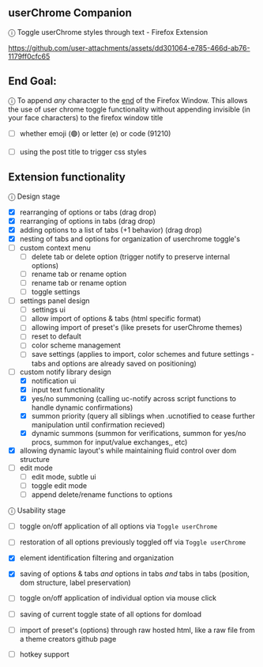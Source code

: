 ## userChrome Companion
ⓘ Toggle userChrome styles through text - Firefox Extension


https://github.com/user-attachments/assets/dd301064-e785-466d-ab76-1179ff0cfc65


## End Goal:

ⓘ To append *any* character to the <ins>end</ins> of the Firefox Window. This allows the use of user chrome toggle functionality without appending invisible (in your face characters) to the firefox window title

- [ ] whether emoji (🟢) or letter (e) or code (91210)
- [ ] using the post title to trigger css styles


## Extension functionality

ⓘ Design stage 

- [x] rearranging of options or tabs (drag drop)
- [x] rearranging of options in tabs (drag drop)
- [x] adding options to a list of tabs (+1 behavior) (drag drop) 
- [x] nesting of tabs and options for organization of userchrome toggle's
- [ ] custom context menu
    - [ ] delete tab or delete option (trigger notify to preserve internal options)
    - [ ] rename tab or rename option 
    - [ ] rename tab or rename option
    - [ ] toggle settings 
- [ ] settings panel design
    - [ ] settings ui
    - [ ] allow import of options & tabs (html specific format)
    - [ ] allowing import of preset's (like presets for userChrome themes)
    - [ ] reset to default
    - [ ] color scheme management
    - [ ] save settings (applies to import, color schemes and future settings - tabs and options are already saved on positioning)
- [ ] custom notify library design
    - [x] notification ui
    - [x] input text functionality
    - [x] yes/no summoning (calling uc-notify across script functions to handle dynamic confirmations)
    - [x] summon priority (query all siblings when .ucnotified to cease further manipulation until confirmation recieved)
    - [x] dynamic summons (summon for verifications, summon for yes/no procs, summon for input/value exchanges,, etc)
- [x] allowing dynamic layout's while maintaining fluid control over dom structure
- [ ] edit mode
    - [ ] edit mode, subtle ui
    - [ ] toggle edit mode
    - [ ] append delete/rename functions to options

ⓘ Usability stage

- [ ] toggle on/off application of all options via `Toggle userChrome`
- [ ] restoration of all options previously toggled off via `Toggle userChrome`
- [x] element identification filtering and organization
- [x] saving of options & tabs *and* options in tabs *and* tabs in tabs (position, dom structure, label preservation)
- [ ] toggle on/off application of individual option via mouse click
- [ ] saving of current toggle state of all options for domload
- [ ] import of preset's (options) through raw hosted html, like a raw file from a theme creators github page
- [ ] hotkey support
  
